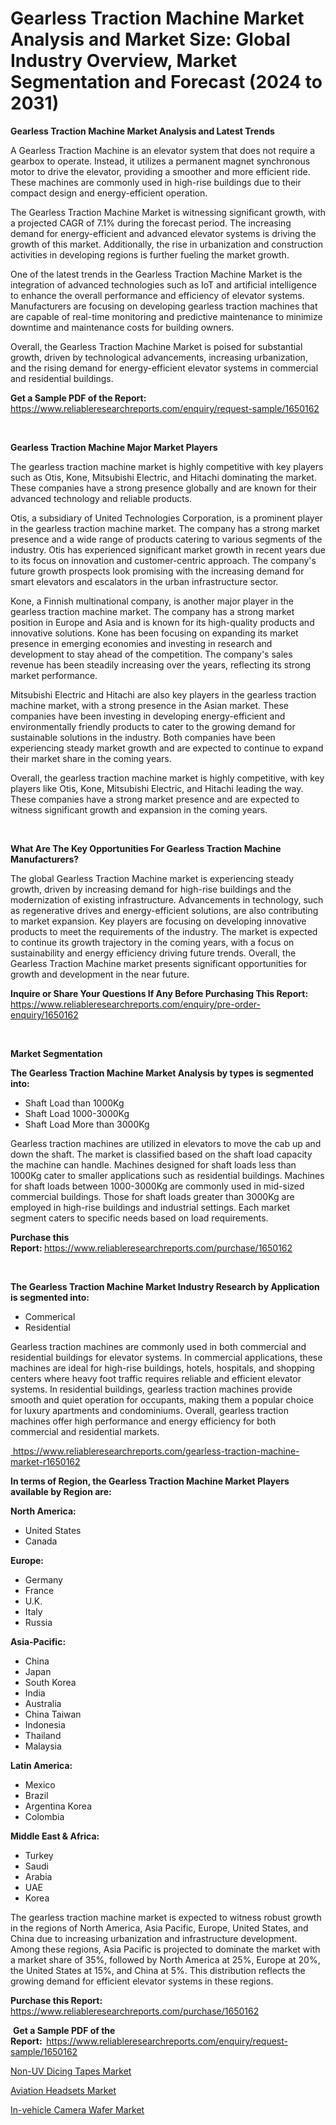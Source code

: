 <p><h1>Gearless Traction Machine Market Analysis and Market Size: Global Industry Overview, Market Segmentation and Forecast (2024 to 2031)</h1></p><p><strong>Gearless Traction Machine Market Analysis and Latest Trends</strong></p>
<p><p>A Gearless Traction Machine is an elevator system that does not require a gearbox to operate. Instead, it utilizes a permanent magnet synchronous motor to drive the elevator, providing a smoother and more efficient ride. These machines are commonly used in high-rise buildings due to their compact design and energy-efficient operation.</p><p>The Gearless Traction Machine Market is witnessing significant growth, with a projected CAGR of 7.1% during the forecast period. The increasing demand for energy-efficient and advanced elevator systems is driving the growth of this market. Additionally, the rise in urbanization and construction activities in developing regions is further fueling the market growth. </p><p>One of the latest trends in the Gearless Traction Machine Market is the integration of advanced technologies such as IoT and artificial intelligence to enhance the overall performance and efficiency of elevator systems. Manufacturers are focusing on developing gearless traction machines that are capable of real-time monitoring and predictive maintenance to minimize downtime and maintenance costs for building owners.</p><p>Overall, the Gearless Traction Machine Market is poised for substantial growth, driven by technological advancements, increasing urbanization, and the rising demand for energy-efficient elevator systems in commercial and residential buildings.</p></p>
<p><strong>Get a Sample PDF of the Report:&nbsp;</strong> <a href="https://www.reliableresearchreports.com/enquiry/request-sample/1650162">https://www.reliableresearchreports.com/enquiry/request-sample/1650162</a></p>
<p>&nbsp;</p>
<p><strong>Gearless Traction Machine Major Market Players</strong></p>
<p><p>The gearless traction machine market is highly competitive with key players such as Otis, Kone, Mitsubishi Electric, and Hitachi dominating the market. These companies have a strong presence globally and are known for their advanced technology and reliable products.</p><p>Otis, a subsidiary of United Technologies Corporation, is a prominent player in the gearless traction machine market. The company has a strong market presence and a wide range of products catering to various segments of the industry. Otis has experienced significant market growth in recent years due to its focus on innovation and customer-centric approach. The company's future growth prospects look promising with the increasing demand for smart elevators and escalators in the urban infrastructure sector.</p><p>Kone, a Finnish multinational company, is another major player in the gearless traction machine market. The company has a strong market position in Europe and Asia and is known for its high-quality products and innovative solutions. Kone has been focusing on expanding its market presence in emerging economies and investing in research and development to stay ahead of the competition. The company's sales revenue has been steadily increasing over the years, reflecting its strong market performance.</p><p>Mitsubishi Electric and Hitachi are also key players in the gearless traction machine market, with a strong presence in the Asian market. These companies have been investing in developing energy-efficient and environmentally friendly products to cater to the growing demand for sustainable solutions in the industry. Both companies have been experiencing steady market growth and are expected to continue to expand their market share in the coming years.</p><p>Overall, the gearless traction machine market is highly competitive, with key players like Otis, Kone, Mitsubishi Electric, and Hitachi leading the way. These companies have a strong market presence and are expected to witness significant growth and expansion in the coming years.</p></p>
<p>&nbsp;</p>
<p><strong>What Are The Key Opportunities For Gearless Traction Machine Manufacturers?</strong></p>
<p><p>The global Gearless Traction Machine market is experiencing steady growth, driven by increasing demand for high-rise buildings and the modernization of existing infrastructure. Advancements in technology, such as regenerative drives and energy-efficient solutions, are also contributing to market expansion. Key players are focusing on developing innovative products to meet the requirements of the industry. The market is expected to continue its growth trajectory in the coming years, with a focus on sustainability and energy efficiency driving future trends. Overall, the Gearless Traction Machine market presents significant opportunities for growth and development in the near future.</p></p>
<p><strong>Inquire or Share Your Questions If Any Before Purchasing This Report:</strong> <a href="https://www.reliableresearchreports.com/enquiry/pre-order-enquiry/1650162">https://www.reliableresearchreports.com/enquiry/pre-order-enquiry/1650162</a></p>
<p>&nbsp;</p>
<p><strong>Market Segmentation</strong></p>
<p><strong>The Gearless Traction Machine Market Analysis by types is segmented into:</strong></p>
<p><ul><li>Shaft Load than 1000Kg</li><li>Shaft Load 1000-3000Kg</li><li>Shaft Load More than 3000Kg</li></ul></p>
<p><p>Gearless traction machines are utilized in elevators to move the cab up and down the shaft. The market is classified based on the shaft load capacity the machine can handle. Machines designed for shaft loads less than 1000Kg cater to smaller applications such as residential buildings. Machines for shaft loads between 1000-3000Kg are commonly used in mid-sized commercial buildings. Those for shaft loads greater than 3000Kg are employed in high-rise buildings and industrial settings. Each market segment caters to specific needs based on load requirements.</p></p>
<p><strong>Purchase this Report:&nbsp;</strong><a href="https://www.reliableresearchreports.com/purchase/1650162">https://www.reliableresearchreports.com/purchase/1650162</a></p>
<p>&nbsp;</p>
<p><strong>The Gearless Traction Machine Market Industry Research by Application is segmented into:</strong></p>
<p><ul><li>Commerical</li><li>Residential</li></ul></p>
<p><p>Gearless traction machines are commonly used in both commercial and residential buildings for elevator systems. In commercial applications, these machines are ideal for high-rise buildings, hotels, hospitals, and shopping centers where heavy foot traffic requires reliable and efficient elevator systems. In residential buildings, gearless traction machines provide smooth and quiet operation for occupants, making them a popular choice for luxury apartments and condominiums. Overall, gearless traction machines offer high performance and energy efficiency for both commercial and residential markets.</p></p>
<p><a href="https://www.reliableresearchreports.com/gearless-traction-machine-market-r1650162">&nbsp;https://www.reliableresearchreports.com/gearless-traction-machine-market-r1650162</a></p>
<p><strong>In terms of Region, the Gearless Traction Machine Market Players available by Region are:</strong></p>
<p>
    <p> <strong> North America: </strong>
        <ul>
            <li>United States</li>
            <li>Canada</li>
        </ul>
        </p> 
    <p> <strong> Europe: </strong>
        <ul>
            <li>Germany</li>
            <li>France</li>
            <li>U.K.</li>
            <li>Italy</li>
            <li>Russia</li>
        </ul>
        </p> 
    <p> <strong> Asia-Pacific: </strong>
        <ul>
            <li>China</li>
            <li>Japan</li>
            <li>South Korea</li>
            <li>India</li>
            <li>Australia</li>
            <li>China Taiwan</li>
            <li>Indonesia</li>
            <li>Thailand</li>
            <li>Malaysia</li>
        </ul>
        </p> 
    <p> <strong> Latin America: </strong>
        <ul>
            <li>Mexico</li>
            <li>Brazil</li>
            <li>Argentina Korea</li>
            <li>Colombia</li>
        </ul>
        </p> 
    <p> <strong> Middle East & Africa: </strong>
        <ul>
            <li>Turkey</li>
            <li>Saudi</li>
            <li>Arabia</li>
            <li>UAE</li>
            <li>Korea</li>
        </ul>
    </p>
    </p>
<p><p>The gearless traction machine market is expected to witness robust growth in the regions of North America, Asia Pacific, Europe, United States, and China due to increasing urbanization and infrastructure development. Among these regions, Asia Pacific is projected to dominate the market with a market share of 35%, followed by North America at 25%, Europe at 20%, the United States at 15%, and China at 5%. This distribution reflects the growing demand for efficient elevator systems in these regions.</p></p>
<p><strong>Purchase this Report: </strong><a href="https://www.reliableresearchreports.com/purchase/1650162">https://www.reliableresearchreports.com/purchase/1650162</a></p>
<p>&nbsp;<strong>Get a Sample PDF of the Report:&nbsp;&nbsp;</strong><a href="https://www.reliableresearchreports.com/enquiry/request-sample/1650162">https://www.reliableresearchreports.com/enquiry/request-sample/1650162</a></p>
<p><strong></strong></p>
<p><p><a href="https://www.linkedin.com/pulse/non-uv-dicing-tapes-market-provides-detailed-segmentation-z1qle?trackingId=lgGmQymqL1aPc9Tje621Ow%3D%3D">Non-UV Dicing Tapes Market</a></p><p><a href="https://www.linkedin.com/pulse/aviation-headsets-market-size-outlook-forecast-2024-2031-bcnbe?trackingId=jlB8wqeYUte8wCc87gsFcw%3D%3D">Aviation Headsets Market</a></p><p><a href="https://www.linkedin.com/pulse/in-vehicle-camera-wafer-market-size-2024-2031-global-noblf?trackingId=jCFWkuRCTp02G%2Fw%2FWvUR6Q%3D%3D">In-vehicle Camera Wafer Market</a></p></p>